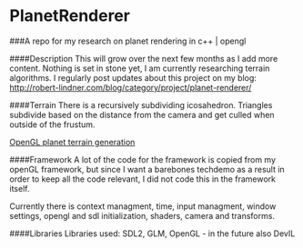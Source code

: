 # PlanetRenderer
###A repo for my research on planet rendering in c++ | opengl

####Description
This will grow over the next few months as I add more content. Nothing is set in stone yet, I am currently researching terrain algorithms.
I regularly post updates about this project on my blog: http://robert-lindner.com/blog/category/project/planet-renderer/

####Terrain
There is a recursively subdividing icosahedron. Triangles subdivide based on the distance from the camera and get culled when outside of the frustum.
<div
<blockquote class="imgur-embed-pub" lang="en" data-id="a/58LZH"><a href="//imgur.com/58LZH">OpenGL planet terrain generation</a></blockquote><script async src="//s.imgur.com/min/embed.js" charset="utf-8"></script>
</div>

####Framework
A lot of the code for the framework is copied from my openGL framework, but since I want a barebones techdemo as a result in order to keep all the code relevant, I did not code this in the framework itself.

Currently there is context managment, time, input managment, window settings, opengl and sdl initialization, shaders, camera and transforms.

####Libraries
Libraries used: SDL2, GLM, OpenGL - in the future also DevIL
